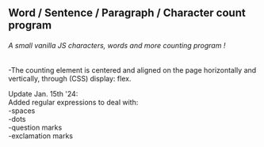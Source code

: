 <h2>Word / Sentence / Paragraph / Character count program</h2>

<h6>A small vanilla JS characters, words and more counting program !</h6>

-The counting element is centered and aligned on the page horizontally and vertically, through (CSS) display: flex.

Update Jan. 15th '24:</br>
Added regular expressions to deal with:</br>
  -spaces</br>
  -dots</br>
  -question marks</br>
  -exclamation marks</br>
